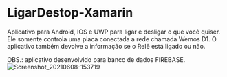 
# LigarDestop-Xamarin
 Aplicativo para Android, IOS e UWP para ligar e desligar o que você quiser. Ele somente controla uma placa conectada a rede chamada Wemos D1.
 O aplicativo também devolve a informação se o Relê está ligado ou não.
 
 OBS.: aplicativo desenvolvido para banco de dados FIREBASE.
![Screenshot_20210608-153719](https://user-images.githubusercontent.com/64553168/121246738-d9763c00-c877-11eb-9822-7e3d91eb7d4a.png)

